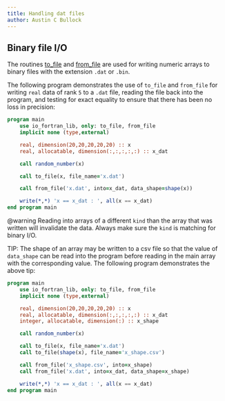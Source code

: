 ```yaml
---
title: Handling dat files
author: Austin C Bullock
---
```


## Binary file I/O

The routines [to_file](../Ref/to_file.html) and [from_file](../Ref/from_file.html) are used for writing numeric arrays to binary files with the extension `.dat` or `.bin`.

The following program demonstrates the use of `to_file` and `from_file` for writing `real` data of rank `5` to a `.dat` file, reading the file back into the program, and testing for exact equality to ensure that there has been no loss in precision:

```fortran
program main
    use io_fortran_lib, only: to_file, from_file
    implicit none (type,external)

    real, dimension(20,20,20,20,20) :: x
    real, allocatable, dimension(:,:,:,:,:) :: x_dat

    call random_number(x)

    call to_file(x, file_name='x.dat')

    call from_file('x.dat', into=x_dat, data_shape=shape(x))

    write(*,*) 'x == x_dat : ', all(x == x_dat)
end program main
```

@warning Reading into arrays of a different `kind` than the array that was written will invalidate the data. Always make sure the `kind` is matching for binary I/O.

TIP: The shape of an array may be written to a csv file so that the value of `data_shape` can be read into the program before reading in the main array with the corresponding value. The following program demonstrates the above tip:

```fortran
program main
    use io_fortran_lib, only: to_file, from_file
    implicit none (type,external)

    real, dimension(20,20,20,20,20) :: x
    real, allocatable, dimension(:,:,:,:,:) :: x_dat
    integer, allocatable, dimension(:) :: x_shape

    call random_number(x)

    call to_file(x, file_name='x.dat')
    call to_file(shape(x), file_name='x_shape.csv')

    call from_file('x_shape.csv', into=x_shape)
    call from_file('x.dat', into=x_dat, data_shape=x_shape)

    write(*,*) 'x == x_dat : ', all(x == x_dat)
end program main
```
